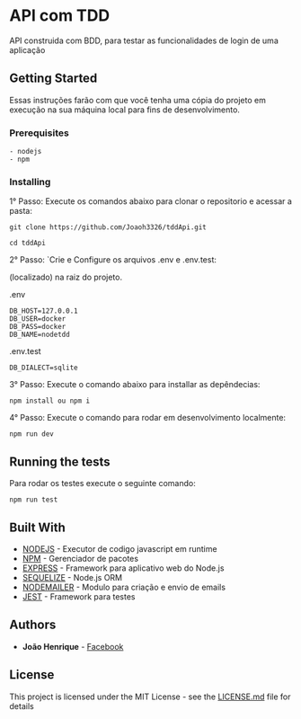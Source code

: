 # API com TDD

API construida com BDD, para testar as funcionalidades de login de uma aplicação

## Getting Started

Essas instruções farão com que você tenha uma cópia do projeto em execução na sua máquina local para fins de desenvolvimento.

### Prerequisites

```
- nodejs
- npm
```

### Installing

1° Passo: Execute os comandos abaixo para clonar o repositorio e acessar a pasta:

```
git clone https://github.com/Joaoh3326/tddApi.git

cd tddApi
```

2° Passo: `Crie e Configure os arquivos .env e .env.test:

(localizado) na raiz do projeto.

.env

```
DB_HOST=127.0.0.1
DB_USER=docker
DB_PASS=docker
DB_NAME=nodetdd

```

.env.test

```
DB_DIALECT=sqlite
```

3° Passo: Execute o comando abaixo para installar as depêndecias:

```
npm install ou npm i
```

4° Passo: Execute o comando para rodar em desenvolvimento localmente:

```
npm run dev
```

## Running the tests

Para rodar os testes execute o seguinte comando:

```
npm run test
```

## Built With

- [NODEJS](https://nodejs.org/en/) - Executor de codigo javascript em runtime
- [NPM](https://www.npmjs.com/) - Gerenciador de pacotes
- [EXPRESS](https://expressjs.com/) - Framework para aplicativo web do Node.js
- [SEQUELIZE](http://docs.sequelizejs.com/) - Node.js ORM
- [NODEMAILER](https://nodemailer.com/about/) - Modulo para criação e envio de emails
- [JEST](https://jestjs.io/) - Framework para testes

## Authors

- **João Henrique** - [Facebook](https://www.facebook.com/joao.nomads)

## License

This project is licensed under the MIT License - see the [LICENSE.md](LICENSE.md) file for details
